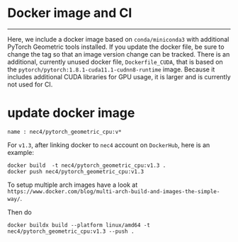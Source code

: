 # Docker image and CI
---
Here, we include a docker image based on `conda/miniconda3`
with additional PyTorch Geometric tools installed. If you update the docker file, be sure
to change the tag so that an image version change can be tracked. There is an additional,
currently unused docker file, `Dockerfile_CUDA`, that is based on the
`pytorch/pytorch:1.8.1-cuda11.1-cudnn8-runtime` image. Because it includes additional
CUDA libraries for GPU usage, it is larger and is currently not used for CI.

# update docker image
```
name : nec4/pytorch_geometric_cpu:v*
```
For `v1.3`, after linking docker to `nec4` account on `DockerHub`, here is an example:
```
docker build  -t nec4/pytorch_geometric_cpu:v1.3 .
docker push nec4/pytorch_geometric_cpu:v1.3
```

To setup multiple arch images have a look at `https://www.docker.com/blog/multi-arch-build-and-images-the-simple-way/`.

Then do
```
docker buildx build --platform linux/amd64 -t nec4/pytorch_geometric_cpu:v1.3 --push .
```